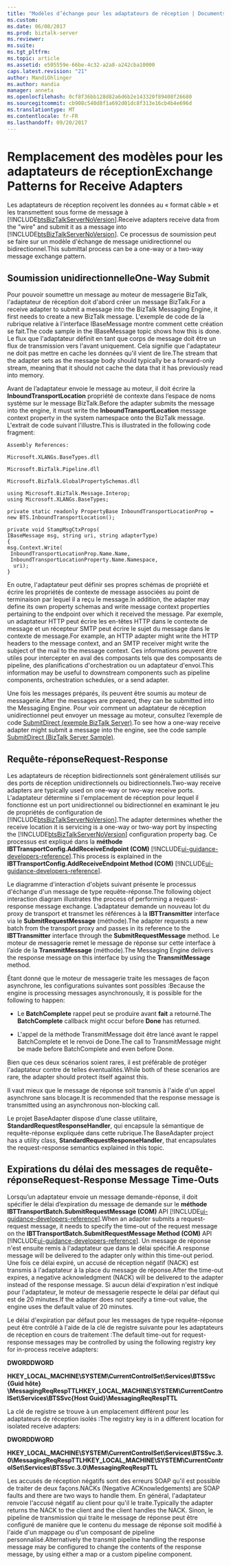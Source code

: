 ```yaml
---
title: "Modèles d’échange pour les adaptateurs de réception | Documents Microsoft"
ms.custom: 
ms.date: 06/08/2017
ms.prod: biztalk-server
ms.reviewer: 
ms.suite: 
ms.tgt_pltfrm: 
ms.topic: article
ms.assetid: e505559e-66be-4c32-a2a8-a242cba10000
caps.latest.revision: "21"
author: MandiOhlinger
ms.author: mandia
manager: anneta
ms.openlocfilehash: 0cf8f36bb128d82a6d6b2e143320f89408f26680
ms.sourcegitcommit: cb908c540d8f1a692d01dc8f313e16cb4b4e696d
ms.translationtype: MT
ms.contentlocale: fr-FR
ms.lasthandoff: 09/20/2017
---
```

# <a name="exchange-patterns-for-receive-adapters"></a><span data-ttu-id="db3b8-102">Remplacement des modèles pour les adaptateurs de réception</span><span class="sxs-lookup"><span data-stu-id="db3b8-102">Exchange Patterns for Receive Adapters</span></span>
<span data-ttu-id="db3b8-103">Les adaptateurs de réception reçoivent les données au « format câble » et les transmettent sous forme de message à [!INCLUDE[btsBizTalkServerNoVersion](../includes/btsbiztalkservernoversion-md.md)].</span><span class="sxs-lookup"><span data-stu-id="db3b8-103">Receive adapters receive data from the "wire" and submit it as a message into [!INCLUDE[btsBizTalkServerNoVersion](../includes/btsbiztalkservernoversion-md.md)].</span></span> <span data-ttu-id="db3b8-104">Ce processus de soumission peut se faire sur un modèle d'échange de message unidirectionnel ou bidirectionnel.</span><span class="sxs-lookup"><span data-stu-id="db3b8-104">This submittal process can be a one-way or a two-way message exchange pattern.</span></span>  
  
## <a name="one-way-submit"></a><span data-ttu-id="db3b8-105">Soumission unidirectionnelle</span><span class="sxs-lookup"><span data-stu-id="db3b8-105">One-Way Submit</span></span>  
 <span data-ttu-id="db3b8-106">Pour pouvoir soumettre un message au moteur de messagerie BizTalk, l'adaptateur de réception doit d'abord créer un message BizTalk.</span><span class="sxs-lookup"><span data-stu-id="db3b8-106">For a receive adapter to submit a message into the BizTalk Messaging Engine, it first needs to create a new BizTalk message.</span></span> <span data-ttu-id="db3b8-107">L'exemple de code de la rubrique relative à l'interface IBaseMessage montre comment cette création se fait.</span><span class="sxs-lookup"><span data-stu-id="db3b8-107">The code sample in the IBaseMessage topic shows how this is done.</span></span> <span data-ttu-id="db3b8-108">Le flux que l'adaptateur définit en tant que corps de message doit être un flux de transmission vers l'avant uniquement. Cela signifie que l'adaptateur ne doit pas mettre en cache les données qu'il vient de lire.</span><span class="sxs-lookup"><span data-stu-id="db3b8-108">The stream that the adapter sets as the message body should typically be a forward-only stream, meaning that it should not cache the data that it has previously read into memory.</span></span>  
  
 <span data-ttu-id="db3b8-109">Avant de l’adaptateur envoie le message au moteur, il doit écrire la **InboundTransportLocation** propriété de contexte dans l’espace de noms système sur le message BizTalk.</span><span class="sxs-lookup"><span data-stu-id="db3b8-109">Before the adapter submits the message into the engine, it must write the **InboundTransportLocation** message context property in the system namespace onto the BizTalk message.</span></span> <span data-ttu-id="db3b8-110">L'extrait de code suivant l'illustre.</span><span class="sxs-lookup"><span data-stu-id="db3b8-110">This is illustrated in the following code fragment:</span></span>  
  
 `Assembly References:`  
  
 `Microsoft.XLANGs.BaseTypes.dll`  
  
 `Microsoft.BizTalk.Pipeline.dll`  
  
 `Microsoft.BizTalk.GlobalPropertySchemas.dll`  
  
```  
using Microsoft.BizTalk.Message.Interop;  
using Microsoft.XLANGs.BaseTypes;  
  
private static readonly PropertyBase InboundTransportLocationProp =   
new BTS.InboundTransportLocation();  
  
private void StampMsgCtxProps(  
IBaseMessage msg, string uri, string adapterType)  
{  
msg.Context.Write(  
 InboundTransportLocationProp.Name.Name,   
 InboundTransportLocationProperty.Name.Namespace,   
  uri);  
}  
```  
  
 <span data-ttu-id="db3b8-111">En outre, l'adaptateur peut définir ses propres schémas de propriété et écrire les propriétés de contexte de message associées au point de terminaison par lequel il a reçu le message.</span><span class="sxs-lookup"><span data-stu-id="db3b8-111">In addition, the adapter may define its own property schemas and write message context properties pertaining to the endpoint over which it received the message.</span></span> <span data-ttu-id="db3b8-112">Par exemple, un adaptateur HTTP peut écrire les en-têtes HTTP dans le contexte de message et un récepteur SMTP peut écrire le sujet du message dans le contexte de message.</span><span class="sxs-lookup"><span data-stu-id="db3b8-112">For example, an HTTP adapter might write the HTTP headers to the message context, and an SMTP receiver might write the subject of the mail to the message context.</span></span> <span data-ttu-id="db3b8-113">Ces informations peuvent être utiles pour intercepter en aval des composants tels que des composants de pipeline, des planifications d'orchestration ou un adaptateur d'envoi.</span><span class="sxs-lookup"><span data-stu-id="db3b8-113">This information may be useful to downstream components such as pipeline components, orchestration schedules, or a send adapter.</span></span>  
  
 <span data-ttu-id="db3b8-114">Une fois les messages préparés, ils peuvent être soumis au moteur de messagerie.</span><span class="sxs-lookup"><span data-stu-id="db3b8-114">After the messages are prepared, they can be submitted into the Messaging Engine.</span></span> <span data-ttu-id="db3b8-115">Pour voir comment un adaptateur de réception unidirectionnel peut envoyer un message au moteur, consultez l’exemple de code [SubmitDirect (exemple BizTalk Server)](../core/submitdirect-biztalk-server-sample.md).</span><span class="sxs-lookup"><span data-stu-id="db3b8-115">To see how a one-way receive adapter might submit a message into the engine, see the code sample [SubmitDirect (BizTalk Server Sample)](../core/submitdirect-biztalk-server-sample.md).</span></span>  
  
## <a name="request-response"></a><span data-ttu-id="db3b8-116">Requête-réponse</span><span class="sxs-lookup"><span data-stu-id="db3b8-116">Request-Response</span></span>  
 <span data-ttu-id="db3b8-117">Les adaptateurs de réception bidirectionnels sont généralement utilisés sur des ports de réception unidirectionnels ou bidirectionnels.</span><span class="sxs-lookup"><span data-stu-id="db3b8-117">Two-way receive adapters are typically used on one-way or two-way receive ports.</span></span> <span data-ttu-id="db3b8-118">L'adaptateur détermine si l'emplacement de réception pour lequel il fonctionne est un port unidirectionnel ou bidirectionnel en examinant le jeu de propriétés de configuration de [!INCLUDE[btsBizTalkServerNoVersion](../includes/btsbiztalkservernoversion-md.md)].</span><span class="sxs-lookup"><span data-stu-id="db3b8-118">The adapter determines whether the receive location it is servicing is a one-way or two-way port by inspecting the [!INCLUDE[btsBizTalkServerNoVersion](../includes/btsbiztalkservernoversion-md.md)] configuration property bag.</span></span> <span data-ttu-id="db3b8-119">Ce processus est expliqué dans la **méthode IBTTransportConfig.AddReceiveEndpoint (COM)** [!INCLUDE[ui-guidance-developers-reference](../includes/ui-guidance-developers-reference.md)].</span><span class="sxs-lookup"><span data-stu-id="db3b8-119">This process is explained in the **IBTTransportConfig.AddReceiveEndpoint Method (COM)** [!INCLUDE[ui-guidance-developers-reference](../includes/ui-guidance-developers-reference.md)].</span></span>  
  
 <span data-ttu-id="db3b8-120">Le diagramme d'interaction d'objets suivant présente le processus d'échange d'un message de type requête-réponse.</span><span class="sxs-lookup"><span data-stu-id="db3b8-120">The following object interaction diagram illustrates the process of performing a request-response message exchange.</span></span> <span data-ttu-id="db3b8-121">L’adaptateur demande un nouveau lot du proxy de transport et transmet les références à la **IBTTransmitter** interface via le **SubmitRequestMessage** (méthode).</span><span class="sxs-lookup"><span data-stu-id="db3b8-121">The adapter requests a new batch from the transport proxy and passes in its reference to the **IBTTransmitter** interface through the **SubmitRequestMessage** method.</span></span> <span data-ttu-id="db3b8-122">Le moteur de messagerie remet le message de réponse sur cette interface à l’aide de la **TransmitMessage** (méthode).</span><span class="sxs-lookup"><span data-stu-id="db3b8-122">The Messaging Engine delivers the response message on this interface by using the **TransmitMessage** method.</span></span>  
  
 <span data-ttu-id="db3b8-123">Étant donné que le moteur de messagerie traite les messages de façon asynchrone, les configurations suivantes sont possibles :</span><span class="sxs-lookup"><span data-stu-id="db3b8-123">Because the engine is processing messages asynchronously, it is possible for the following to happen:</span></span>  
  
-   <span data-ttu-id="db3b8-124">Le **BatchComplete** rappel peut se produire avant **fait** a retourné.</span><span class="sxs-lookup"><span data-stu-id="db3b8-124">The **BatchComplete** callback might occur before **Done** has returned.</span></span>  
  
-   <span data-ttu-id="db3b8-125">L'appel de la méthode TransmitMessage doit être lancé avant le rappel BatchComplete et le renvoi de Done.</span><span class="sxs-lookup"><span data-stu-id="db3b8-125">The call to TransmitMessage might be made before BatchComplete and even before Done.</span></span>  
  
 <span data-ttu-id="db3b8-126">Bien que ces deux scénarios soient rares, il est préférable de protéger l'adaptateur contre de telles éventualités.</span><span class="sxs-lookup"><span data-stu-id="db3b8-126">While both of these scenarios are rare, the adapter should protect itself against this.</span></span>  
  
 <span data-ttu-id="db3b8-127">Il vaut mieux que le message de réponse soit transmis à l'aide d'un appel asynchrone sans blocage.</span><span class="sxs-lookup"><span data-stu-id="db3b8-127">It is recommended that the response message is transmitted using an asynchronous non-blocking call.</span></span>  
  
 <span data-ttu-id="db3b8-128">Le projet BaseAdapter dispose d’une classe utilitaire, **StandardRequestResponseHandler**, qui encapsule la sémantique de requête-réponse expliquée dans cette rubrique.</span><span class="sxs-lookup"><span data-stu-id="db3b8-128">The BaseAdapter project has a utility class, **StandardRequestResponseHandler**, that encapsulates the request-response semantics explained in this topic.</span></span>  
  
## <a name="request-response-message-time-outs"></a><span data-ttu-id="db3b8-129">Expirations du délai des messages de requête-réponse</span><span class="sxs-lookup"><span data-stu-id="db3b8-129">Request-Response Message Time-Outs</span></span>  
 <span data-ttu-id="db3b8-130">Lorsqu’un adaptateur envoie un message demande-réponse, il doit spécifier le délai d’expiration du message de demande sur le **méthode IBTTransportBatch.SubmitRequestMessage (COM)** API [!INCLUDE[ui-guidance-developers-reference](../includes/ui-guidance-developers-reference.md)].</span><span class="sxs-lookup"><span data-stu-id="db3b8-130">When an adapter submits a request-request message, it needs to specify the time-out of the request message on the **IBTTransportBatch.SubmitRequestMessage Method (COM)** API [!INCLUDE[ui-guidance-developers-reference](../includes/ui-guidance-developers-reference.md)].</span></span> <span data-ttu-id="db3b8-131">Un message de réponse n'est ensuite remis à l'adaptateur que dans le délai spécifié.</span><span class="sxs-lookup"><span data-stu-id="db3b8-131">A response message will be delivered to the adapter only within this time-out period.</span></span> <span data-ttu-id="db3b8-132">Une fois ce délai expiré, un accusé de réception négatif (NACK) est transmis à l'adaptateur à la place du message de réponse.</span><span class="sxs-lookup"><span data-stu-id="db3b8-132">After the time-out expires, a negative acknowledgment (NACK) will be delivered to the adapter instead of the response message.</span></span> <span data-ttu-id="db3b8-133">Si aucun délai d'expiration n'est indiqué pour l'adaptateur, le moteur de messagerie respecte le délai par défaut qui est de 20 minutes.</span><span class="sxs-lookup"><span data-stu-id="db3b8-133">If the adapter does not specify a time-out value, the engine uses the default value of 20 minutes.</span></span>  
  
 <span data-ttu-id="db3b8-134">Le délai d'expiration par défaut pour les messages de type requête-réponse peut être contrôlé à l'aide de la clé de registre suivante pour les adaptateurs de réception en cours de traitement :</span><span class="sxs-lookup"><span data-stu-id="db3b8-134">The default time-out for request-response messages may be controlled by using the following registry key for in-process receive adapters:</span></span>  
  
 <span data-ttu-id="db3b8-135">**DWORD**</span><span class="sxs-lookup"><span data-stu-id="db3b8-135">**DWORD**</span></span>  
  
 <span data-ttu-id="db3b8-136">**HKEY_LOCAL_MACHINE\SYSTEM\CurrentControlSet\Services\BTSSvc {Guid hôte} \MessagingReqRespTTL**</span><span class="sxs-lookup"><span data-stu-id="db3b8-136">**HKEY_LOCAL_MACHINE\SYSTEM\CurrentControlSet\Services\BTSSvc{Host Guid}\MessagingReqRespTTL**</span></span>  
  
 <span data-ttu-id="db3b8-137">La clé de registre se trouve à un emplacement différent pour les adaptateurs de réception isolés :</span><span class="sxs-lookup"><span data-stu-id="db3b8-137">The registry key is in a different location for isolated receive adapters:</span></span>  
  
 <span data-ttu-id="db3b8-138">**DWORD**</span><span class="sxs-lookup"><span data-stu-id="db3b8-138">**DWORD**</span></span>  
  
 <span data-ttu-id="db3b8-139">**HKEY_LOCAL_MACHINE\SYSTEM\CurrentControlSet\Services\BTSSvc.3.0\MessagingReqRespTTL**</span><span class="sxs-lookup"><span data-stu-id="db3b8-139">**HKEY_LOCAL_MACHINE\SYSTEM\CurrentControlSet\Services\BTSSvc.3.0\MessagingReqRespTTL**</span></span>  
  
 <span data-ttu-id="db3b8-140">Les accusés de réception négatifs sont des erreurs SOAP qu'il est possible de traiter de deux façons.</span><span class="sxs-lookup"><span data-stu-id="db3b8-140">NACKs (Negative ACKnowledgements) are SOAP faults and there are two ways to handle them.</span></span> <span data-ttu-id="db3b8-141">En général, l'adaptateur renvoie l'accusé négatif au client pour qu'il le traite.</span><span class="sxs-lookup"><span data-stu-id="db3b8-141">Typically the adapter returns the NACK to the client and the client handles the NACK.</span></span> <span data-ttu-id="db3b8-142">Sinon, le pipeline de transmission qui traite le message de réponse peut être configuré de manière que le contenu du message de réponse soit modifié à l'aide d'un mappage ou d'un composant de pipeline personnalisé.</span><span class="sxs-lookup"><span data-stu-id="db3b8-142">Alternatively the transmit pipeline handling the response message may be configured to change the contents of the response message, by using either a map or a custom pipeline component.</span></span>